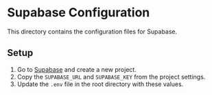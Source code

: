 # Supabase Configuration

This directory contains the configuration files for Supabase.

## Setup

1. Go to [Supabase](https://supabase.io/) and create a new project.
2. Copy the `SUPABASE_URL` and `SUPABASE_KEY` from the project settings.
3. Update the `.env` file in the root directory with these values.
